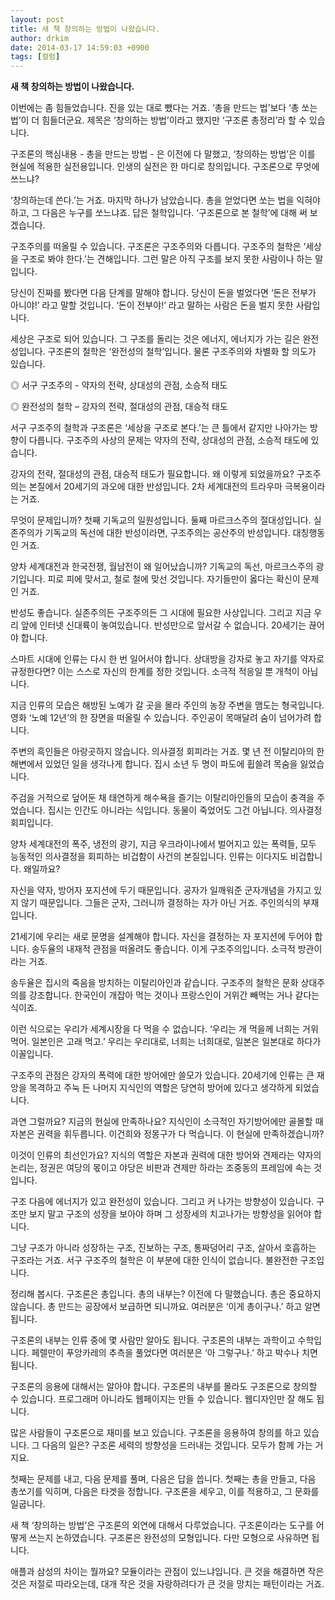 ```yaml
---
layout: post
title: 새 책 창의하는 방법이 나왔습니다.
author: drkim
date: 2014-03-17 14:59:03 +0900
tags: [컬럼]
---
```

  


**새 책 창의하는 방법이 나왔습니다.** 

  


이번에는 좀 힘들었습니다. 진을 있는 대로 뺐다는 거죠. ‘총을 만드는 법’보다 ‘총 쏘는 법’이 더 힘들더군요. 제목은 ‘창의하는 방법’이라고 했지만 ‘구조론 총정리’라 할 수 있습니다. 

  


구조론의 핵심내용 - 총을 만드는 방법 - 은 이전에 다 말했고, ‘창의하는 방법’은 이를 현실에 적용한 실전용입니다. 인생의 실전은 한 마디로 창의입니다. 구조론으로 무엇에 쓰느냐? 

  


‘창의하는데 쓴다.’는 거죠. 마지막 하나가 남았습니다. 총을 얻었다면 쏘는 법을 익혀야 하고, 그 다음은 누구를 쏘느냐죠. 답은 철학입니다. ‘구조론으로 본 철학’에 대해 써 보겠습니다. 

  


구조주의를 떠올릴 수 있습니다. 구조론은 구조주의와 다릅니다. 구조주의 철학은 ‘세상을 구조로 봐야 한다.’는 견해입니다. 그런 말은 아직 구조를 보지 못한 사람이나 하는 말입니다. 

  


당신이 진짜를 봤다면 다음 단계를 말해야 합니다. 당신이 돈을 벌었다면 ‘돈은 전부가 아니야!’ 라고 말할 것입니다. ‘돈이 전부야!’ 라고 말하는 사람은 돈을 벌지 못한 사람입니다. 

  


세상은 구조로 되어 있습니다. 그 구조를 돌리는 것은 에너지, 에너지가 가는 길은 완전성입니다. 구조론의 철학은 ‘완전성의 철학’입니다. 물론 구조주의와 차별화 할 의도가 있습니다. 

  


◎ 서구 구조주의 - 약자의 전략, 상대성의 관점, 소승적 태도  
      
◎ 완전성의 철학 – 강자의 전략, 절대성의 관점, 대승적 태도 

  


서구 구조주의 철학과 구조론은 ‘세상을 구조로 본다.’는 큰 틀에서 같지만 나아가는 방향이 다릅니다. 구조주의 사상의 문제는 약자의 전략, 상대성의 관점, 소승적 태도에 있습니다. 

  


강자의 전략, 절대성의 관점, 대승적 태도가 필요합니다. 왜 이렇게 되었을까요? 구조주의는 본질에서 20세기의 과오에 대한 반성입니다. 2차 세계대전의 트라우마 극복용이라는 거죠.

  


무엇이 문제입니까? 첫째 기독교의 일원성입니다. 둘째 마르크스주의 절대성입니다. 실존주의가 기독교의 독선에 대한 반성이라면, 구조주의는 공산주의 반성입니다. 대칭행동인 거죠. 

  


양차 세계대전과 한국전쟁, 월남전이 왜 일어났습니까? 기독교의 독선, 마르크스주의 광기입니다. 피로 피에 맞서고, 철로 철에 맞선 것입니다. 자기들만이 옳다는 확신이 문제인 거죠. 

  


반성도 좋습니다. 실존주의든 구조주의든 그 시대에 필요한 사상입니다. 그리고 지금 우리 앞에 인터넷 신대륙이 놓여있습니다. 반성만으로 앞서갈 수 없습니다. 20세기는 끊어야 합니다.

  


스마트 시대에 인류는 다시 한 번 일어서야 합니다. 상대방을 강자로 놓고 자기를 약자로 규정한다면? 이는 스스로 자신의 한계를 정한 것입니다. 소극적 적응일 뿐 개척이 아닙니다. 

  


지금 인류의 모습은 해방된 노예가 갈 곳을 몰라 주인의 농장 주변을 맴도는 형국입니다. 영화 ‘노예 12년’의 한 장면을 떠올릴 수 있습니다. 주인공이 목매달려 숨이 넘어가려 합니다. 

  


주변의 흑인들은 아랑곳하지 않습니다. 의사결정 회피라는 거죠. 몇 년 전 이탈리아의 한 해변에서 있었던 일을 생각나게 합니다. 집시 소년 두 명이 파도에 휩쓸려 목숨을 잃었습니다.

  


주검을 거적으로 덮어둔 채 태연하게 해수욕을 즐기는 이탈리아인들의 모습이 충격을 주었습니다. 집시는 인간도 아니라는 식입니다. 동물이 죽었어도 그건 아닙니다. 의사결정 회피입니다. 

  


양차 세계대전의 폭주, 냉전의 광기, 지금 우크라이나에서 벌어지고 있는 폭력들, 모두 능동적인 의사결정을 회피하는 비겁함이 사건의 본질입니다. 인류는 이다지도 비겁합니다. 왜일까요? 

  


자신을 약자, 방어자 포지션에 두기 때문입니다. 공자가 일깨워준 군자개념을 가지고 있지 않기 때문입니다. 그들은 군자, 그러니까 결정하는 자가 아닌 거죠. 주인의식의 부재입니다.

  


21세기에 우리는 새로 문명을 설계해야 합니다. 자신을 결정하는 자 포지션에 두어야 합니다. 송두율의 내재적 관점을 떠올려도 좋습니다. 이게 구조주의입니다. 소극적 방관이라는 거죠. 

  


송두율은 집시의 죽음을 방치하는 이탈리아인과 같습니다. 구조주의 철학은 문화 상대주의를 강조합니다. 한국인이 개잡아 먹는 것이나 프랑스인이 거위간 빼먹는 거나 같다는 식이죠. 

  


이런 식으로는 우리가 세계시장을 다 먹을 수 없습니다. ‘우리는 개 먹을께 너희는 거위 먹어. 일본인은 고래 먹고.’ 우리는 우리대로, 너희는 너희대로, 일본은 일본대로 하다가 이꼴입니다.

  


구조주의 관점은 강자의 폭력에 대한 방어에만 쓸모가 있습니다. 20세기에 인류는 큰 재앙을 목격하고 주눅 든 나머지 지식인의 역할은 당연히 방어에 있다고 생각하게 되었습니다. 

  


과연 그럴까요? 지금의 현실에 만족하나요? 지식인이 소극적인 자기방어에만 골몰할 때 자본은 권력을 휘두릅니다. 이건희와 정몽구가 다 먹습니다. 이 현실에 만족하겠습니까? 

  


이것이 인류의 최선인가요? 지식의 역할은 자본과 권력에 대한 방어와 견제라는 약자의 논리는, 정권은 여당의 몫이고 야당은 비판과 견제만 하라는 조중동의 프레임에 속는 것입니다. 

  


구조 다음에 에너지가 있고 완전성이 있습니다. 그리고 커 나가는 방향성이 있습니다. 구조만 보지 말고 구조의 성장을 보아야 하며 그 성장세의 치고나가는 방향성을 읽어야 합니다. 

  


그냥 구조가 아니라 성장하는 구조, 진보하는 구조, 통짜덩어리 구조, 살아서 호흡하는 구조라는 거죠. 서구 구조주의 철학은 이 부분에 대한 인식이 없습니다. 불완전한 구조입니다. 

  


정리해 봅시다. 구조론은 총입니다. 총의 내부는? 이전에 다 말했습니다. 총은 중요하지 않습니다. 총 만드는 공장에서 보급하면 되니까요. 여러분은 ‘이게 총이구나.’ 하고 알면 됩니다.

  


구조론의 내부는 인류 중에 몇 사람만 알아도 됩니다. 구조론의 내부는 과학이고 수학입니다. 페렐만이 푸앙카레의 추측을 풀었다면 여러분은 ‘아 그렇구나.’ 하고 박수나 치면 됩니다. 

  


구조론의 응용에 대해서는 알아야 합니다. 구조론의 내부를 몰라도 구조론으로 창의할 수 있습니다. 프로그래머 아니라도 웹페이지는 만들 수 있습니다. 웹디자인만 잘 해도 됩니다. 

  


많은 사람들이 구조론으로 재미를 보고 있습니다. 구조론을 응용하여 창의를 하고 있습니다. 그 다음의 일은? 구조론 세력의 방향성을 드러내는 것입니다. 모두가 함께 가는 거지요.

  


첫째는 문제를 내고, 다음 문제를 풀며, 다음은 답을 씁니다. 첫째는 총을 만들고, 다음 총쏘기를 익히며, 다음은 타겟을 정합니다. 구조론을 세우고, 이를 적용하고, 그 문화를 일굽니다. 

  


새 책 ‘창의하는 방법’은 구조론의 외연에 대해서 다루었습니다. 구조론이라는 도구를 어떻게 쓰는지 논하였습니다. 구조론은 완전성의 모형입니다. 다만 모형으로 사유하면 됩니다. 

  


애플과 삼성의 차이는 뭘까요? 모듈이라는 관점이 있느냐입니다. 큰 것을 해결하면 작은 것은 저절로 따라오는데, 대개 작은 것을 자랑하려다가 큰 것을 망치는 패턴이라는 거죠.